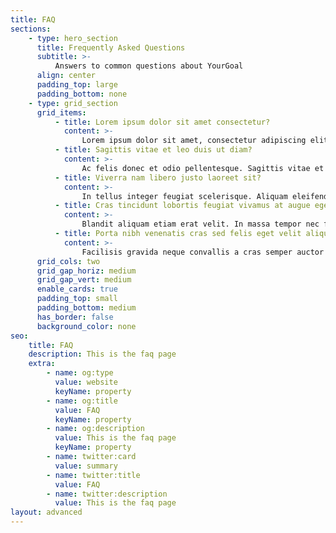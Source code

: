 ```yaml
---
title: FAQ
sections:
    - type: hero_section
      title: Frequently Asked Questions
      subtitle: >-
          Answers to common questions about YourGoal
      align: center
      padding_top: large
      padding_bottom: none
    - type: grid_section
      grid_items:
          - title: Lorem ipsum dolor sit amet consectetur?
            content: >-
                Lorem ipsum dolor sit amet, consectetur adipiscing elit. Donec nisl ligula, cursus id molestie vel, maximus aliquet risus. Vivamus in nibh fringilla, fringilla.
          - title: Sagittis vitae et leo duis ut diam?
            content: >-
                Ac felis donec et odio pellentesque. Sagittis vitae et leo duis ut diam quam nulla. Ullamcorper a lacus vestibulum sed arcu non odio euismod lacinia.
          - title: Viverra nam libero justo laoreet sit?
            content: >-
                In tellus integer feugiat scelerisque. Aliquam eleifend mi in nulla posuere. Bibendum neque egestas congue quisque egestas. Mauris sit amet massa vitae tortor condimentum lacinia. Tortor at auctor urna nunc id cursus metus aliquam eleifend. Sed nisi lacus sed viverra tellus. Non enim praesent elementum facilisis.
          - title: Cras tincidunt lobortis feugiat vivamus at augue eget arcu?
            content: >-
                Blandit aliquam etiam erat velit. In massa tempor nec feugiat. Volutpat maecenas volutpat blandit aliquam. Sem integer vitae justo eget magna fermentum iaculis. Amet est placerat in egestas erat imperdiet sed euismod nisi. Facilisi morbi tempus iaculis urna.
          - title: Porta nibh venenatis cras sed felis eget velit aliquet?
            content: >-
                Facilisis gravida neque convallis a cras semper auctor neque vitae. Dictum varius duis at consectetur lorem donec massa. Porta non pulvinar neque laoreet suspendisse interdum consectetur libero.
      grid_cols: two
      grid_gap_horiz: medium
      grid_gap_vert: medium
      enable_cards: true
      padding_top: small
      padding_bottom: medium
      has_border: false
      background_color: none
seo:
    title: FAQ
    description: This is the faq page
    extra:
        - name: og:type
          value: website
          keyName: property
        - name: og:title
          value: FAQ
          keyName: property
        - name: og:description
          value: This is the faq page
          keyName: property
        - name: twitter:card
          value: summary
        - name: twitter:title
          value: FAQ
        - name: twitter:description
          value: This is the faq page
layout: advanced
---
```

